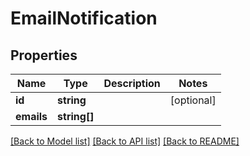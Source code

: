 # EmailNotification

## Properties
Name | Type | Description | Notes
------------ | ------------- | ------------- | -------------
**id** | **string** |  | [optional] 
**emails** | **string[]** |  | 

[[Back to Model list]](../README.md#documentation-for-models) [[Back to API list]](../README.md#documentation-for-api-endpoints) [[Back to README]](../README.md)


